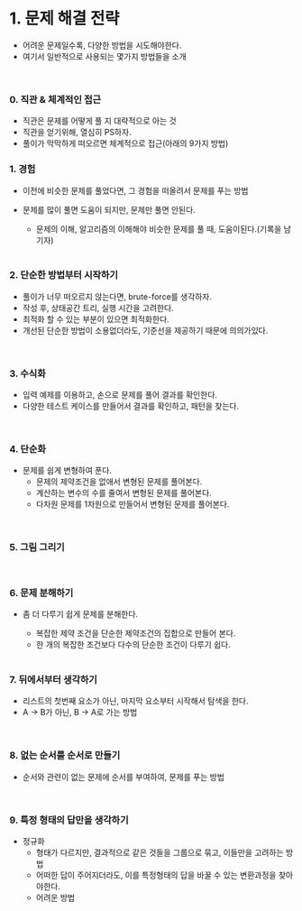 # 1.  문제 해결 전략

- 어려운 문제일수록, 다양한 방법을 시도해야한다.
- 여기서 일반적으로 사용되는 몇가지 방법들을 소개

<br>

### 0. 직관 & 체계적인 접근

- 직관은 문제를 어떻게 풀 지 대략적으로 아는 것
- 직관을 얻기위해, 열심히 PS하자.
- 풀이가 막막하게 떠오르면 체계적으로 접근(아래의 9가지 방법)

### 1. 경험

- 이전에 비슷한 문제를 풀었다면, 그 경험을 떠올려서 문제를 푸는 방법

- 문제를 많이 풀면 도움이 되지만, 문제만 풀면 안된다.

  - 문제의 이해, 알고리즘의 이해해야 비슷한 문제를 풀 때, 도움이된다.(기록을 남기자)

  <br>

### 2. 단순한 방법부터 시작하기

- 풀이가 너무 떠오르지 않는다면, brute-force를 생각하자.
- 작성 후, 상태공간 트리, 실행 시간을 고려한다.
- 최적화 할 수 있는 부분이 있으면 최적화한다.
- 개선된 단순한 방법이 소용없더라도, 기준선을 제공하기 때문에 의의가있다.

<br>

### 3. 수식화

- 입력 예제를 이용하고, 손으로 문제를 풀어 결과를 확인한다.
- 다양한 테스트 케이스를 만들어서 결과를 확인하고, 패턴을 찾는다.

<br>

### 4. 단순화

- 문제를 쉽게 변형하여 푼다.
  - 문제의 제약조건을 없애서 변형된 문제를 풀어본다.
  - 계산하는 변수의 수를 줄여서 변형된 문제를 풀어본다.
  - 다차원 문제를 1차원으로 만들어서 변형된 문제를 풀어본다.

<br>

### 5. 그림 그리기

<br>

### 6.  문제 분해하기

- 좀 더 다루기 쉽게 문제를 분해한다.

  - 복잡한 제약 조건을 단순한 제약조건의 집합으로 만들어 본다.
  - 한 개의 복잡한 조건보다 다수의 단순한 조건이 다루기 쉽다.

  <br>

### 7. 뒤에서부터 생각하기

- 리스트의 첫번째 요소가 아닌, 마지막 요소부터 시작해서 탐색을 한다.
- A -> B가 아닌, B -> A로 가는 방법 

<br>

### 8. 없는 순서를 순서로 만들기

- 순서와 관련이 없는 문제에 순서를 부여하여, 문제를 푸는 방법

<br>

### 9. 특정 형태의 답만을 생각하기

- 정규화
  - 형태가 다르지만, 결과적으로 같은 것들을 그룹으로 묶고, 이들만을 고려하는 방법
  - 어떠한 답이 주어지더라도, 이를 특정형태의 답을 바꿀 수 있는 변환과정을 찾아야한다.
  - 어려운 방법

